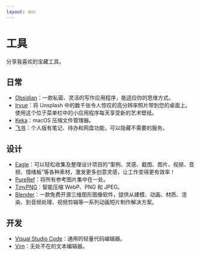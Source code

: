 ```yaml
---
layout: doc
---
```


# 工具

分享我喜欢的宝藏工具。

## 日常

- [Obsidian](https://obsidian.md/)：一款私密、灵活的写作应用程序，能适应你的思维方式。
- [Irvue](https://apps.apple.com/cn/app/irvue/id1039633667)：将 Unsplash 中的数千张令人惊叹的高分辨率照片带到您的桌面上。使用这个位于菜单栏中的小应用程序每天享受新的艺术壁纸。
- [Keka](https://www.keka.io/zh-cn/)：macOS 压缩文件管理器。
- [飞书](https://www.feishu.cn/)：个人版有笔记、待办和网盘功能，可以隐藏不需要的服务。

## 设计

- [Eagle](https://eagle.cool/)：可以轻松收集及整理设计项目的“案例、灵感、截图、图片、视频、音频、情绪板”等各种素材，激发更多创意灵感，让工作变得更有效率！
- [PureRef](https://www.pureref.com/)：将所有参考图片集中在一处。
- [TinyPNG](https://tinypng.com/)：智能压缩 WebP、PNG 和 JPEG。
- [Blender](https://www.blender.org/)：一款免费开源三维图形图像软件，提供从建模、动画、材质、渲染、到音频处理、视频剪辑等一系列动画短片制作解决方案。 

## 开发

- [Visual Studio Code](https://code.visualstudio.com/)：通用的轻量代码编辑器。
- [Vim](https://www.vim.org/)：无处不在的文本编辑器。